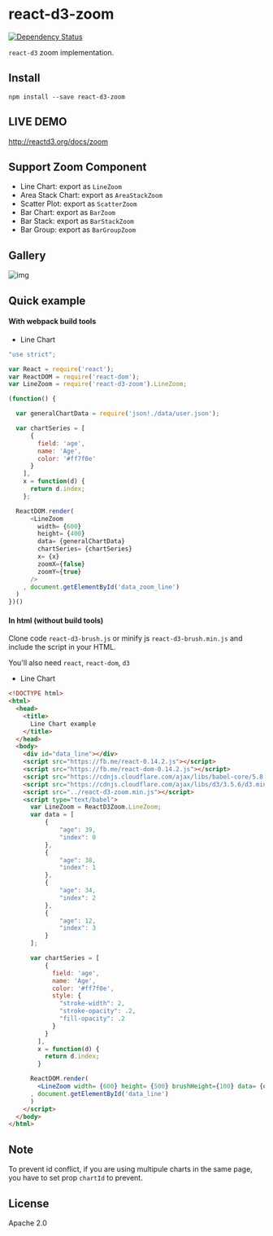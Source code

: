 # react-d3-zoom

[![Dependency Status](https://gemnasium.com/react-d3/react-d3-zoom.svg)](https://gemnasium.com/react-d3/react-d3-zoom)

`react-d3` zoom implementation.


## Install

```
npm install --save react-d3-zoom
```

## LIVE DEMO

http://reactd3.org/docs/zoom

## Support Zoom Component

- Line Chart: export as `LineZoom`
- Area Stack Chart: export as `AreaStackZoom`
- Scatter Plot: export as `ScatterZoom`
- Bar Chart: export as `BarZoom`
- Bar Stack: export as `BarStackZoom`
- Bar Group: export as `BarGroupZoom`

## Gallery

![img](http://www.reactd3.org/img/zoom/cover.png)

## Quick example

#### With webpack build tools

- Line Chart

```js
"use strict";

var React = require('react');
var ReactDOM = require('react-dom');
var LineZoom = require('react-d3-zoom').LineZoom;

(function() {

  var generalChartData = require('json!./data/user.json');

  var chartSeries = [
      {
        field: 'age',
        name: 'Age',
        color: '#ff7f0e'
      }
    ],
    x = function(d) {
      return d.index;
    };

  ReactDOM.render(
      <LineZoom
        width= {600}
        height= {400}
        data= {generalChartData}
        chartSeries= {chartSeries}
        x= {x}
        zoomX={false}
        zoomY={true}
      />
    , document.getElementById('data_zoom_line')
  )
})()

```

#### In html (without build tools)


Clone code `react-d3-brush.js` or minify js `react-d3-brush.min.js` and include the script in your HTML.

You'll also need `react`, `react-dom`, `d3`

- Line Chart

```html
<!DOCTYPE html>
<html>
  <head>
    <title>
      Line Chart example
    </title>
  </head>
  <body>
    <div id="data_line"></div>
    <script src="https://fb.me/react-0.14.2.js"></script>
    <script src="https://fb.me/react-dom-0.14.2.js"></script>
    <script src="https://cdnjs.cloudflare.com/ajax/libs/babel-core/5.8.23/browser.min.js"></script>
    <script src="https://cdnjs.cloudflare.com/ajax/libs/d3/3.5.6/d3.min.js"></script>
    <script src="../react-d3-zoom.min.js"></script>
    <script type="text/babel">
      var LineZoom = ReactD3Zoom.LineZoom;
      var data = [
          {
              "age": 39,
              "index": 0
          },
          {
              "age": 38,
              "index": 1
          },
          {
              "age": 34,
              "index": 2
          },
          {
              "age": 12,
              "index": 3
          }
      ];

      var chartSeries = [
          {
            field: 'age',
            name: 'Age',
            color: '#ff7f0e',
            style: {
              "stroke-width": 2,
              "stroke-opacity": .2,
              "fill-opacity": .2
            }
          }
        ],
        x = function(d) {
          return d.index;
        }

      ReactDOM.render(
        <LineZoom width= {600} height= {500} brushHeight={100} data= {data} chartSeries= {chartSeries} x= {x} />
      , document.getElementById('data_line')
      )
    </script>
  </body>
</html>

```

## Note

To prevent id conflict, if you are using multipule charts in the same page, you have to set prop `chartId` to prevent.

## License

Apache 2.0
